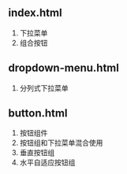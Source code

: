 ## index.html

1. 下拉菜单
2. 组合按钮

## dropdown-menu.html

1. 分列式下拉菜单

## button.html

1. 按钮组件
2. 按钮组和下拉菜单混合使用
3. 垂直按钮组
4. 水平自适应按钮组
